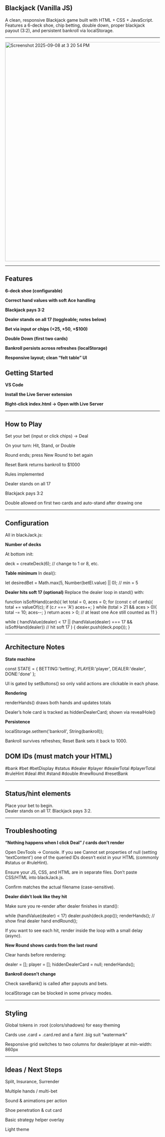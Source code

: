 ## Blackjack (Vanilla JS)

A clean, responsive Blackjack game built with HTML + CSS + JavaScript.
Features a 6-deck shoe, chip betting, double down, proper blackjack payout (3:2), and persistent bankroll via localStorage.

---

<img width="1148" height="711" alt="Screenshot 2025-09-08 at 3 20 54 PM" src="https://github.com/user-attachments/assets/e97434bd-07db-4b56-a45e-ad2115c58f10" />

---

## Features

 **6-deck shoe (configurable)**

 **Correct hand values with soft Ace handling**

 **Blackjack pays 3:2**

 **Dealer stands on all 17 (toggleable; notes below)**

 **Bet via input or chips (+$25, +$50, +$100)**

 **Double Down (first two cards)**

 **Bankroll persists across refreshes (localStorage)**

 **Responsive layout; clean “felt table” UI**

## Getting Started

**VS Code**

**Install the Live Server extension**

**Right-click index.html → Open with Live Server**

---

## How to Play

Set your bet (input or click chips) → Deal

On your turn: Hit, Stand, or Double

Round ends; press New Round to bet again

Reset Bank returns bankroll to $1000

Rules implemented

Dealer stands on all 17

Blackjack pays 3:2

Double allowed on first two cards and auto-stand after drawing one

---

## Configuration

All in blackJack.js:

**Number of decks**

At bottom init:

deck = createDeck(6); // change to 1 or 8, etc.


**Table minimum**
In deal():

let desiredBet = Math.max(5, Number(betEl.value) || 0); // min = 5


**Dealer hits soft 17 (optional)**
Replace the dealer loop in stand() with:

function isSoftHand(cards){
  let total = 0, aces = 0;
  for (const c of cards){ total += valueOf(c); if (c.r === 'A') aces++; }
  while (total > 21 && aces > 0){ total -= 10; aces--; }
  return aces > 0; // at least one Ace still counted as 11
}

while (
  handValue(dealer) < 17 ||
  (handValue(dealer) === 17 && isSoftHand(dealer)) // hit soft 17
) {
  dealer.push(deck.pop());
}

---

## Architecture Notes

**State machine**

const STATE = { BETTING:'betting', PLAYER:'player', DEALER:'dealer', DONE:'done' };


UI is gated by setButtons() so only valid actions are clickable in each phase.

**Rendering**

renderHands() draws both hands and updates totals

Dealer’s hole card is tracked as hiddenDealerCard; shown via revealHole()

**Persistence**

localStorage.setItem('bankroll', String(bankroll));


Bankroll survives refreshes; Reset Bank sets it back to 1000.

## DOM IDs (must match your HTML)
#bank           #bet            #betDisplay
#status         #dealer         #player
#dealerTotal    #playerTotal    #ruleHint
#deal #hit #stand #double #newRound #resetBank

---

## Status/hint elements

<div class="status" id="status">Place your bet to begin.</div>
<div id="ruleHint" class="hint">Dealer stands on all 17. Blackjack pays 3:2.</div>

---

## Troubleshooting

**“Nothing happens when I click Deal” / cards don’t render**

Open DevTools → Console. If you see
Cannot set properties of null (setting 'textContent')
one of the queried IDs doesn’t exist in your HTML (commonly #status or #ruleHint).

Ensure your JS, CSS, and HTML are in separate files. Don’t paste CSS/HTML into blackJack.js.

Confirm <script src="blackJack.js"></script> matches the actual filename (case-sensitive).

**Dealer didn’t look like they hit**

Make sure you re-render after dealer finishes in stand():

while (handValue(dealer) < 17) dealer.push(deck.pop());
renderHands(); // show final dealer hand
endRound();


If you want to see each hit, render inside the loop with a small delay (async).

**New Round shows cards from the last round**

Clear hands before rendering:

dealer = []; player = []; hiddenDealerCard = null;
renderHands();


**Bankroll doesn’t change**

Check saveBank() is called after payouts and bets.

localStorage can be blocked in some privacy modes.

---

## Styling

Global tokens in :root (colors/shadows) for easy theming

Cards use .card + .card.red and a faint .big suit “watermark”

Responsive grid switches to two columns for dealer/player at min-width: 860px

---

## Ideas / Next Steps

Split, Insurance, Surrender

Multiple hands / multi-bet

Sound & animations per action

Shoe penetration & cut card

Basic strategy helper overlay

Light theme

